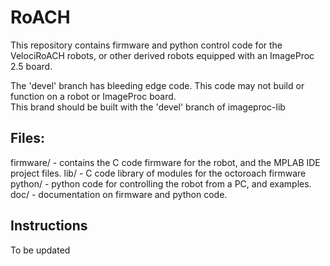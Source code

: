 RoACH
==========
This repository contains firmware and python control code for the VelociRoACH robots, or other derived robots equipped with an ImageProc 2.5 board.

The 'devel' branch has bleeding edge code. This code may not build or function on a robot or ImageProc board.  
This brand should be built with the 'devel' branch of imageproc-lib


Files:
---------
 firmware/   -  contains the C code firmware for the robot, and the MPLAB IDE project files.
 lib/		 -  C code library of modules for the octoroach firmware
 python/ 	 -	python code for controlling the robot from a PC, and examples.
 doc/		 -  documentation on firmware and python code.

Instructions
-------------
To be updated